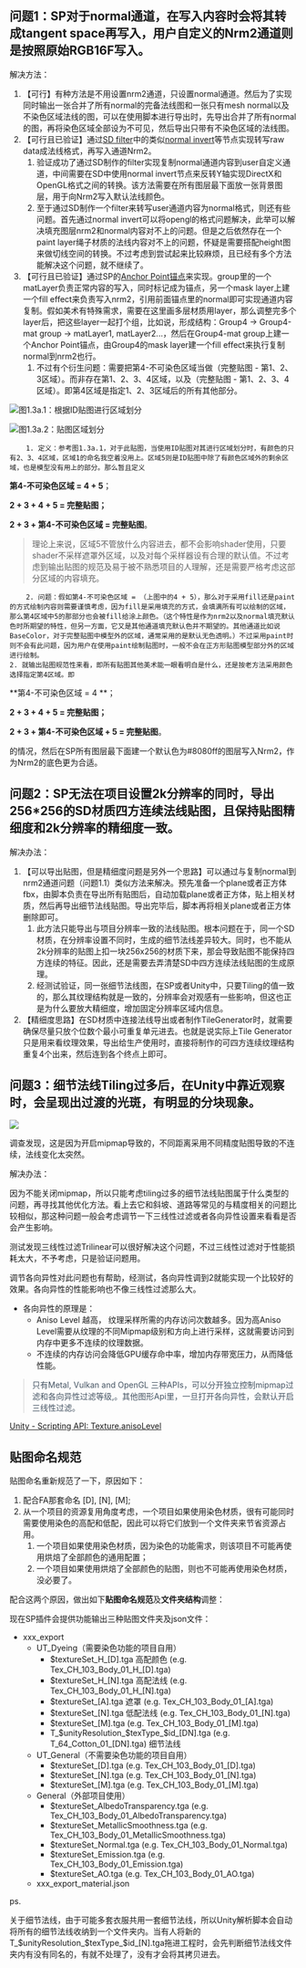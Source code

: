 ## 问题1：SP对于normal通道，在写入内容时会将其转成tangent space再写入，用户自定义的Nrm2通道则是按照原始RGB16F写入。
解决方法：

1. 【可行】有种方法是不用设置nrm2通道，只设置normal通道。然后为了实现同时输出一张合并了所有normal的完备法线图和一张只有mesh normal以及不染色区域法线的图，可以在使用脚本进行导出时，先导出合并了所有normal的图，再将染色区域全部设为不可见，然后导出只带有不染色区域的法线图。
2. 【可行且已验证】通过[SD filter](https://helpx.adobe.com/substance-3d-painter/content/creating-custom-effects/channel-specific-filter.html)中的类似[normal invert](https://helpx.adobe.com/substance-3d-designer/substance-compositing-graphs/nodes-reference-for-substance-compositing-graphs/node-library/filters/normal-map/normal-invert.html)等节点实现转写raw data成法线格式，再写入通道Nrm2。
    1. 验证成功了通过SD制作的filter实现复制normal通道内容到user自定义通道，中间需要在SD中使用normal invert节点来反转Y轴实现DirectX和OpenGL格式之间的转换。该方法需要在所有图层最下面放一张背景图层，用于向Nrm2写入默认法线颜色。
    2. 至于通过SD制作一个filter来转写user通道内容为normal格式，则还有些问题。首先通过normal invert可以将opengl的格式问题解决，此举可以解决填充图层nrm2和normal内容对不上的问题。但是之后依然存在一个paint layer绳子材质的法线内容对不上的问题，怀疑是需要搭配height图来做切线空间的转换。不过考虑到尝试起来比较麻烦，且已经有多个方法能解决这个问题，就不继续了。
3. 【可行且已验证】通过SP的[Anchor Point锚点](https://helpx.adobe.com/substance-3d-painter/features/effects/anchor-point.html)来实现。group里的一个matLayer负责正常内容的写入，同时标记成为锚点，另一个mask layer上建一个fill effect来负责写入nrm2，引用前面锚点里的normal即可实现通道内容复制。假如美术有特殊需求，需要在这里画多层材质用layer，那么调整完多个layer后，把这些layer一起打个组，比如说，形成结构：Group4 -> Group4-mat group -> matLayer1, matLayer2...，然后在Group4-mat group上建一个Anchor Point锚点，由Group4的mask layer建一个fill effect来执行复制normal到nrm2也行。
    1. 不过有个衍生问题：需要把第4-不可染色区域当做（完整贴图 - 第1、2、3区域）。而非存在第1、2、3、4区域，以及（完整贴图 - 第1、2、3、4区域）。即第4区域是指定1、2、3区域后的所有其他部分。

![图1.3a.1：根据ID贴图进行区域划分](https://cdn.nlark.com/yuque/0/2024/png/1660870/1721123989289-ecd23970-0895-4ea2-a7df-31316939bbf9.png) 

![图1.3a.2：贴图区域划分](https://cdn.nlark.com/yuque/0/2024/png/1660870/1721123790726-07d20782-2fae-4e60-b742-455906beba6f.png)

        1. 定义：参考图1.3a.1，对于此贴图，当使用ID贴图对其进行区域划分时，有颜色的只有2、3、4区域，区域1的命名我空着没用上。区域5则是ID贴图中除了有颜色区域外的剩余区域，也是模型没有用上的部分。那么暂且定义 

**第4-不可染色区域 = 4 + 5**；

**2 + 3 + 4 + 5 = 完整贴图；** 

**2 + 3 + 第4-不可染色区域 = 完整贴图**。

> 理论上来说，区域5不管放什么内容进去，都不会影响shader使用，只要shader不采样遮罩外区域，以及对每个采样器设有合理的默认值。不过考虑到输出贴图的规范及易于被不熟悉项目的人理解，还是需要严格考虑这部分区域的内容填充。
>

        2. 问题：假如第4-不可染色区域 = （上图中的4 + 5），那么对于采用fill还是paint的方式绘制内容则需要谨慎考虑，因为fill是采用填充的方式，会填满所有可以绘制的区域，那么第4区域中5的那部分也会被fill给涂上颜色。（这个特性是作为nrm2以及normal填充默认色时所期望的特性，但另一方面，它又是其他通道填充默认色并不期望的。其他通道比如说BaseColor，对于完整贴图中模型外的区域，通常采用的是默认无色透明。）不过采用paint时则不会有此问题，因为用户在使用paint绘制贴图时，一般不会在正方形贴图模型部分外的区域进行绘制。
    2. 就输出贴图规范性来看，即所有贴图其他美术能一眼看明白是什么，还是按老方法采用颜色选择指定第4区域。即

**第4-不可染色区域 = 4 **；

**2 + 3 + 4 + 5 = 完整贴图；** 

**2 + 3 + 第4-不可染色区域 + 5 = 完整贴图**。

的情况，然后在SP所有图层最下面建一个默认色为#8080ff的图层写入Nrm2，作为Nrm2的底色更为合适。



## 问题2：SP无法在项目设置2k分辨率的同时，导出256*256的SD材质四方连续法线贴图，且保持贴图精细度和2k分辨率的精细度一致。
解决办法：

1. 【可以导出贴图，但是精细度问题是另外一个思路】可以通过与复制normal到nrm2通道问题（问题1.1）类似方法来解决。预先准备一个plane或者正方体fbx，由脚本负责在导出所有贴图后，自动加载plane或者正方体，贴上相关材质，然后再导出细节法线贴图。导出完毕后，脚本再将相关plane或者正方体删除即可。
    1. 此方法只能导出与项目分辨率一致的法线贴图。根本问题在于，同一个SD材质，在分辨率设置不同时，生成的细节法线差异较大。同时，也不能从2k分辨率的贴图上扣一块256x256的材质下来，那会导致贴图不能保持四方连续的特征。因此，还是需要去弄清楚SD中四方连续法线贴图的生成原理。
    2. 经测试验证，同一张细节法线图，在SP或者Unity中，只要Tiling的值一致的，那么其纹理结构就是一致的，分辨率会对观感有一些影响，但这也正是为什么要放大精细度，增加固定分辨率区域内信息。
2. 【精细度思路】在SD材质中连接法线导出或者制作TileGenerator时，就需要确保尽量只放个位数个最小可重复单元进去。也就是说实际上Tile Generator只是用来看纹理效果，导出给生产使用时，直接将制作的可四方连续纹理结构重复4个出来，然后连到各个终点上即可。



## 问题3：细节法线Tiling过多后，在Unity中靠近观察时，会呈现出过渡的光斑，有明显的分块现象。
![](https://cdn.nlark.com/yuque/0/2024/png/1660870/1721904566932-d067ec07-a32f-4cbc-8e5e-01c680ead0ed.png)

调查发现，这是因为开启mipmap导致的，不同距离采用不同精度贴图导致的不连续，法线变化太突然。



解决办法：

因为不能关闭mipmap，所以只能考虑tiling过多的细节法线贴图属于什么类型的问题，再寻找其他优化方法。看上去它和斜坡、道路等常见的与精度相关的问题比较相似，那这种问题一般会考虑调节一下三线性过滤或者各向异性设置来看看是否会产生影响。

测试发现三线性过滤Trilinear可以很好解决这个问题，不过三线性过滤对于性能损耗太大，不予考虑，只是验证问题用。

调节各向异性对此问题也有帮助，经测试，各向异性调到2就能实现一个比较好的效果。各向异性的性能影响也不像三线性过滤那么大。



+ 各向异性的原理是：
    - Aniso Level 越高， 纹理采样所需的内存访问次数越多。因为高Aniso Level需要从纹理的不同Mipmap级别和方向上进行采样，这就需要访问到内存中更多不连续的纹理数据。
    - 不连续的内存访问会降低GPU缓存命中率，增加内存带宽压力，从而降低性能。

> <font style="color:rgb(69, 84, 99);">只有Metal, Vulkan and OpenGL 三种APIs，可以分开独立控制mipmap过滤和各向异性过滤等级,。其他图形Api里，一旦打开各向异性，会默认开启三线性过滤。</font>
>

[Unity - Scripting API: Texture.anisoLevel](https://docs.unity3d.com/ScriptReference/Texture-anisoLevel.html)



## 贴图命名规范
贴图命名重新规范了一下，原因如下：

1. 配合FA那套命名 [D], [N], [M];
2. 从一个项目的资源复用角度考虑，一个项目如果使用染色材质，很有可能同时需要使用染色的高配和低配，因此可以将它们放到一个文件夹来节省资源占用。
    1. 一个项目如果使用染色材质，因为染色的功能需求，则该项目不可能再使用烘焙了全部颜色的通用配置；
    2. 一个项目如果使用烘焙了全部颜色的贴图，则也不可能再使用染色材质，没必要了。



配合这两个原因，做出如下**贴图命名规范**及**文件夹结构**调整：

现在SP插件会提供功能输出三种贴图文件夹及json文件：

+ xxx_export
    - UT_Dyeing（需要染色功能的项目自用）
        * $textureSet_H_[D].tga 	高配颜色			(e.g. Tex_CH_103_Body_01_H_[D].tga)
        * $textureSet_H_[N].tga 	高配法线			(e.g. Tex_CH_103_Body_01_H_[N].tga)
        * $textureSet_[A].tga 	遮罩				(e.g. Tex_CH_103_Body_01_[A].tga)
        * $textureSet_[N].tga 	低配法线			(e.g. Tex_CH_103_Body_01_[N].tga)
        * $textureSet_[M].tga 					(e.g. Tex_CH_103_Body_01_[M].tga)
        * T_$unityResolution_$texType_$id_[DN].tga 	(e.g. T_64_Cotton_01_[DN].tga)	    细节法线
    - UT_General（不需要染色功能的项目自用）
        * $textureSet_[D].tga						(e.g. Tex_CH_103_Body_01_[D].tga)
        * $textureSet_[N].tga 					(e.g. Tex_CH_103_Body_01_[N].tga)
        * $textureSet_[M].tga 					(e.g. Tex_CH_103_Body_01_[M].tga)
    - General（外部项目使用）
        * $textureSet_AlbedoTransparency.tga 		(e.g. Tex_CH_103_Body_01_AlbedoTransparency.tga)
        * $textureSet_MetallicSmoothness.tga 		(e.g. Tex_CH_103_Body_01_MetallicSmoothness.tga)
        * $textureSet_Normal.tga 					(e.g. Tex_CH_103_Body_01_Normal.tga)
        * $textureSet_Emission.tga 				(e.g. Tex_CH_103_Body_01_Emission.tga)
        * $textureSet_AO.tga 					(e.g. Tex_CH_103_Body_01_AO.tga)
    - xxx_export_material.json

ps. 

关于细节法线，由于可能多套衣服共用一套细节法线，所以Unity解析脚本会自动将所有的细节法线收纳到一个文件夹内。当有人将新的T_$unityResolution_$texType_$id_[N].tga拖进工程时，会先判断细节法线文件夹内有没有同名的，有就不处理了，没有才会将其拷贝进去。



